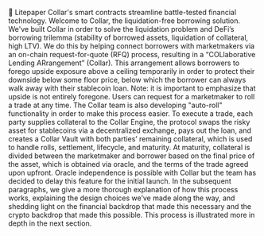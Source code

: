 📃 Litepaper
Collar's smart contracts streamline battle-tested financial technology.
Welcome to Collar, the liquidation-free borrowing solution. We've built Collar in order to solve the liquidation problem and DeFi’s borrowing trilemma (stability of borrowed assets, liquidation of collateral, high LTV).
We do this by helping connect borrowers with marketmakers via an on-chain request-for-quote (RFQ) process, resulting in a “COLlaborative Lending ARrangement” (Collar).
This arrangement allows borrowers to forego upside exposure above a ceiling temporarily in order to protect their downside below some floor price, below which the borrower can always walk away with their stablecoin loan.
Note: it is important to emphasize that upside is not entirely foregone. Users can request for a marketmaker to roll a trade at any time. The Collar team is also developing "auto-roll" functionality in order to make this process easier.
To execute a trade, each party supplies collateral to the Collar Engine, the protocol swaps the risky asset for stablecoins via a decentralized exchange, pays out the loan, and creates a Collar Vault with both parties’ remaining collateral, which is used to handle rolls, settlement, lifecycle, and maturity.
At maturity, collateral is divided between the marketmaker and borrower based on the final price of the asset, which is obtained via oracle, and the terms of the trade agreed upon upfront. Oracle independence is possible with Collar but the team has decided to delay this feature for the initial launch.
In the subsequent paragraphs, we give a more thorough explanation of how this process works, explaining the design choices we’ve made along the way, and shedding light on the financial backdrop that made this necessary and the crypto backdrop that made this possible.
This process is illustrated more in depth in the next section.